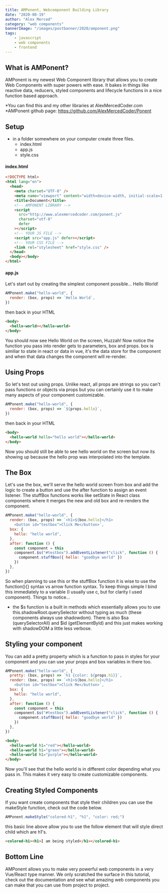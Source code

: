 ```yaml
---
title: AMPonent, Webcomponent Building Library
date: "2020-08-19"
author: "Alex Merced"
category: "web components"
bannerImage: "/images/postbanner/2020/amponent.png"
tags:
    - javascript
    - web components
    - frontend
---
```


## What is AMPonent?

AMPonent is my newest Web Component library that allows you to create Web Components with super powers with ease. It bakes in things like reactive data, reducers, styled components and lifecycle functions in a nice function based approach.

*You can find this and my other libraries at AlexMercedCoder.com
*AMPonent github page: https://github.com/AlexMercedCoder/Ponent

## Setup

- in a folder somewhere on your computer create three files.
  - index.html
  - app.js
  - style.css

#### index.html

```html
<!DOCTYPE html>
<html lang="en">
  <head>
    <meta charset="UTF-8" />
    <meta name="viewport" content="width=device-width, initial-scale=1.0" />
    <title>Document</title>
    <!-- AMPONENT LIBRARY -->
    <script
      src="http://www.alexmercedcoder.com/ponent.js"
      charset="utf-8"
      defer
    ></script>
    <!-- YOUR JS FILE -->
    <script src="app.js" defer></script>
    <!-- YOUR CSS FILE -->
    <link rel="stylesheet" href="style.css" />
  </head>
  <body></body>
</html>
```

#### app.js

Let's start out by creating the simplest component possible... Hello World!

```js
AMPonent.make("hello-world", {
  render: (box, props) => `Hello World`,
})
```

then back in your HTML

```html
<body>
  <hello-world></hello-world>
</body>
```

You should now see Hello World on the screen, Huzzah! Now notice the function you pass into render gets to parameters, box and props. box is similiar to state in react or data in vue, it's the data store for the component and when that data changes the component will re-render.

## Using Props

So let's test out using props. Unlike react, all props are strings so you can't pass functions or objects via props but you can certainly use it to make many aspects of your component customizable.

```js
AMPonent.make("hello-world", {
  render: (box, props) => `${props.hello}`,
})
```

then back in your HTML

```html
<body>
  <hello-world hello="hello world"></hello-world>
</body>
```

Now you should still be able to see hello world on the screen but now its showing up because the hello prop was interpolated into the template.

## The Box

Let's use the box, we'll serve the hello world screen from box and add the logic to create a button and use the after function to assign an event listener. The stuffBox functions works like setState in React class components where it merges the new and old box and re-renders the component.

```js
AMPonent.make("hello-world", {
  render: (box, props) => `<h1>${box.hello}</h1>
    <button id="testbox">Click Me</button>`,
  box: {
    hello: "hello world",
  },
  after: function () {
    const component = this
    component.$s("#testbox").addEventListener("click", function () {
      component.stuffBox({ hello: "goodbye world" })
    })
  },
})
```

So when planning to use this or the stuffBox function it is wise to use the function(){} syntax vs arrow function syntax. To keep things simple I bind this immediately to a variable (I usually use c, but for clarity I used component). Things to notice...

- the $s function is a built in methods which essentially allows you to use this.shadowRoot.querySelector without typing as much (these components always use shadowdom). There is also $sa (querySelectorAll) and \$id (getElementById) and this just makes working with shadowDOM a little less verbose.

## Styling your component

You can add a pretty property which is a function to pass in styles for your component and you can use your props and box variables in there too.

```js
AMPonent.make("hello-world", {
  pretty: (box, props) => `h1 {color: ${props.h1}}`,
  render: (box, props) => `<h1>${box.hello}</h1>
    <button id="testbox">Click Me</button>`,
  box: {
    hello: "hello world",
  },
  after: function () {
    const component = this
    component.$s("#testbox").addEventListener("click", function () {
      component.stuffBox({ hello: "goodbye world" })
    })
  },
})
```

```html
<body>
  <hello-world h1="red"></hello-world>
  <hello-world h1="green"></hello-world>
  <hello-world h1="purple"></hello-world>
</body>
```

Now you'll see that the hello world is in different color depending what you pass in. This makes it very easy to create customizable components.

## Creating Styled Components

If you want create components that style their children you can use the makeStyle function, check out the code below.

```js
AMPonent.makeStyle("colored-h1", "h1", "color: red;")
```

this basic line above allow you to use the follow element that will style direct child which are h1's.

```html
<colored-h1><h1>I am being styled</h1></colored-h1>
```

## Bottom Line

AMPonent allows you to make very powerful web components in a very Vue/React type manner. We only scratched the surface in this tutorial, check out the documentation and see what amazing web components you can make that you can use from project to project.
